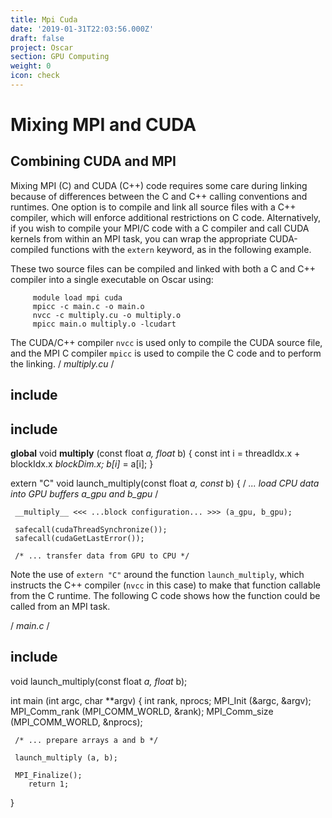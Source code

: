 ```yaml
---
title: Mpi Cuda
date: '2019-01-31T22:03:56.000Z'
draft: false
project: Oscar
section: GPU Computing
weight: 0
icon: check
---
```


# Mixing MPI and CUDA

## Combining CUDA and MPI

Mixing MPI \(C\) and CUDA \(C++\) code requires some care during linking because of differences between the C and C++ calling conventions and runtimes. One option is to compile and link all source files with a C++ compiler, which will enforce additional restrictions on C code. Alternatively, if you wish to compile your MPI/C code with a C compiler and call CUDA kernels from within an MPI task, you can wrap the appropriate CUDA-compiled functions with the `extern` keyword, as in the following example.

These two source files can be compiled and linked with both a C and C++ compiler into a single executable on Oscar using:

```text
     module load mpi cuda
     mpicc -c main.c -o main.o
     nvcc -c multiply.cu -o multiply.o
     mpicc main.o multiply.o -lcudart
```

The CUDA/C++ compiler `nvcc` is used only to compile the CUDA source file, and the MPI C compiler `mpicc` is used to compile the C code and to perform the linking.  / _multiply.cu_ /

## include 

## include 

**global** void **multiply** \(const float _a, float_ b\) { const int i = threadIdx.x + blockIdx.x  _blockDim.x; b\[i\]_ = a\[i\]; }

extern "C" void launch\_multiply\(const float _a, const_ b\) { / _... load CPU data into GPU buffers a\_gpu and b\_gpu_ /

```text
 __multiply__ <<< ...block configuration... >>> (a_gpu, b_gpu);

 safecall(cudaThreadSynchronize());
 safecall(cudaGetLastError());

 /* ... transfer data from GPU to CPU */
```

Note the use of `extern "C"` around the function `launch_multiply`, which instructs the C++ compiler \(`nvcc` in this case\) to make that function callable from the C runtime. The following C code shows how the function could be called from an MPI task. 

/ _main.c_ /

## include 

void launch\_multiply\(const float _a, float_ b\);

int main \(int argc, char \*\*argv\) { int rank, nprocs; MPI\_Init \(&argc, &argv\); MPI\_Comm\_rank \(MPI\_COMM\_WORLD, &rank\); MPI\_Comm\_size \(MPI\_COMM\_WORLD, &nprocs\);

```text
 /* ... prepare arrays a and b */

 launch_multiply (a, b);

 MPI_Finalize();
    return 1;
```

} 

